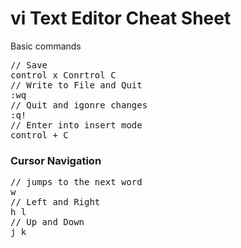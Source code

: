 <h1>vi Text Editor Cheat Sheet</h1>

<p>Basic commands</p>
<pre>
// Save 
control x Conrtrol C	
// Write to File and Quit
:wq
// Quit and igonre changes
:q!
// Enter into insert mode
control + C
</pre>
<h3>Cursor Navigation</h3>
<pre>
// jumps to the next word
w
// Left and Right
h l
// Up and Down
j k
</pre>